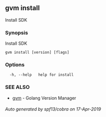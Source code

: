 ## gvm install

Install SDK

### Synopsis

Install SDK

```
gvm install [version] [flags]
```

### Options

```
  -h, --help   help for install
```

### SEE ALSO

* [gvm](gvm.md)	 - Golang Version Manager

###### Auto generated by spf13/cobra on 17-Apr-2019
